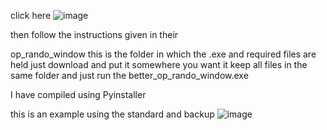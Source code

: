 click here 
![image](https://github.com/QueenRose4444/siege-operator-randomizer/assets/159089781/6a26e4e5-b4a7-4f49-8f75-b0d11a03299d)

then follow the instructions given in their

op_rando_window
this is the folder in which the .exe and required files are held
just download and put it somewhere you want it
keep all files in the same folder
and just run the better_op_rando_window.exe 

I have compiled using Pyinstaller

this is an example using the standard and backup 
![image](https://github.com/QueenRose4444/siege-operator-randomizer/assets/159089781/1e51b571-038e-40ad-bf46-743524a961ba)
